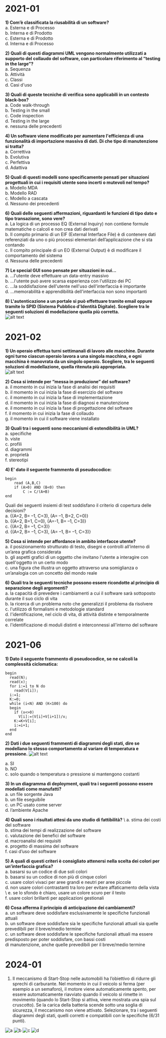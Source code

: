 # 2021-01
**1) Com’è classificata la riusabilità di un software?** \
a. Esterna e di Processo \
b. Interna e di Prodotto \
c. Esterna e di Prodotto \
d. Interna e di Processo 

**2) Quali di questi diagrammi UML vengono normalmente utilizzati a supporto del collaudo del software, con particolare 
riferimento al “testing in the large”?** \
a. Sequenza \
b. Attività \
c. Classi \
d. Casi d'uso 

**3) Quali di queste tecniche di verifica sono applicabili in un contesto black-box?** \
a. Code walk-through \
b. Testing in the small \
c. Code inspection \
d. Testing in the large \
e. nessuna delle precedenti 

**4) Un software viene modificato per aumentare l'efficienza di una funzionalità di importazione massiva di dati. Di che 
tipo di manutenzione si tratta?** \
a. Correttiva \
b. Evolutiva \
c. Perfettiva \
d. Adattiva 

**5) Quali di questi modelli sono specificamente pensati per situazioni progettuali in cui i requisiti utente sono incerti o 
mutevoli nel tempo?** \
a. Modello MDA \
b. Modello RAD \
c. Modello a cascata \
d. Nessuno dei precedenti 

**6) Quali delle seguenti affermazioni, riguardanti le funzioni di tipo dato e tipo transazione, sono vere?** \
a. La logica di un processo EQ (External Inquiry) non contiene formule matematiche o calcoli e non crea dati derivati \
b. Il compito primario di un EIF (External Interface File) è di contenere dati referenziati da uno o più processi elementari dell’applicazione che si sta contando \
c. Il compito principale di un EO (External Output) è di modificare il comportamento del sistema  \
d. Nessuna delle precedenti 

**7) Le special GUI sono pensate per situazioni in cui...** \
a. ...l'utente deve effettuare un data-entry massivo \
b. ...l'utente può avere scarsa esperienza con l'utilizzo dei PC \
c. ...la soddisfazione dell'utente nell'uso dell'interfaccia è importante \
d. ...memorabilità e apprendibilità dell'interfaccia non sono importanti

**8) L'autenticazione a un portale si può effettuare tramite email oppure tramite lo SPID (Sistema Pubblico d'Identità 
Digitale). Scegliere tra le seguenti soluzioni di modellazione quella più corretta.** \
![alt text](img/image.png)

# 2021-02
**1) Un operaio effettua turni settimanali di lavoro alle macchine. Durante ogni turno ciascun operaio lavora a una singola 
macchina, e ogni macchina è manovrata da un singolo operaio. Scegliere, tra le seguenti soluzioni di modellazione, quella 
ritenuta più appropriata.** \
![alt text](img/image-1.png)

**2) Cosa si intende per “messa in produzione” del software?** \
a. il momento in cui inizia la fase di analisi dei requisiti \
b. il momento in cui inizia la fase di esercizio del software \
c. il momento in cui inizia la fase di implementazione \
d. il momento in cui inizia la fase di diagnosi e manutenzione \
e. il momento in cui inizia la fase di progettazione del software \
f. il momento in cui inizia la fase di collaudo \
g. il momento in cui il software viene installato 

**3) Quali tra i seguenti sono meccanismi di estendibilità in UML?** \
a. specifiche \
b. viste \
c. profili \
d. diagrammi \
e. proprietà \
f. stereotipi 

**4) E' dato il seguente frammento di pseudocodice:**
``` 
begin 
    read (A,B,C)
    if (A>0) AND (B<0) then 
        C := C/(A+B) 
end 
```
Quali dei seguenti insiemi di test soddisfano il criterio di copertura delle decisioni? \
a. {(A=2, B= –1, C=3), (A= –1, B=2, C=0)} \
b. {(A=2, B=1, C=0), (A=-1, B= –1, C=3)} \
c. {(A=2, B= –1, C=3)} \
d. {(A=2, B= –1, C=3), (A= –1, B= –1, C=3)} 

**5) Cosa si intende per affordance in ambito interfacce utente?** \
a. il posizionamento strutturato di testo, disegni e controlli all’interno di un’area grafica considerata \
b. gli aspetti grafici di un oggetto che invitano l'utente a interagire con quell'oggetto in un certo modo \
c. una figura che illustra un oggetto attraverso una somiglianza o un’analogia con un concetto del mondo reale 

**6) Quali tra le seguenti tecniche possono essere ricondotte al principio di separazione degli argomenti?** \
a. la capacità di prevedere i cambiamenti a cui il software sarà sottoposto durante il suo ciclo di vita \
b. la ricerca di un problema noto che generalizzi il problema da risolvere \
c. l'utilizzo di formalismi e metodologie standard \
d. l'identificazione, nel ciclo di vita, di attività distinte e temporalmente correlate  \
e. l'identificazione di moduli distinti e interconnessi all'interno del software 

# 2021-06
**1) Dato il seguente frammento di pseudocodice, se ne calcoli la complessità ciclomatica:**
```
begin 
  read(N); 
  read(x); 
  for i:=1 to N do 
    read(V[i]); 
  i:=1; 
  K:=0; 
  while (i<N) AND (K<100) do 
  begin 
    if (x<>0) 
      V[i]:=(V[i]+V[i+1])/x; 
    K:=K+V[i]; 
    i:=i+1; 
  end 
end 
```
**2) Dati i due seguenti frammenti di diagrammi degli stati, dire se modellano lo stesso comportamento al variare di 
temperatura e pressione.**
![alt text](img/image-2.png) 

a. SI \
b. NO \
c. solo quando o temperatura o pressione si mantengono costanti 

**3) In un diagramma di deployment, quali tra i seguenti possono essere modellati come manufatti?** \
a. un file sorgente Java \
b. un file eseguibile \
c. un PC usato come server \
d. l’ambiente Apache 

**4) Quali sono i risultati attesi da uno studio di fattibilità?** \ 
a. stima dei costi del software \
b. stima dei tempi di realizzazione del software \
c. valutazione dei benefici del software \
d. macroanalisi dei requisiti \
e. progetto di massima del software \
f. casi d’uso del software 

**5) A quali di questi criteri è consigliato attenersi nella scelta dei colori per un’interfaccia grafica?** \
a. basarsi su un codice di due soli colori \
b. basarsi su un codice di non più di cinque colori \
c. usare colori vivaci per aree grandi e neutri per aree piccole \
d. non usare colori contrastanti tra loro per evitare affaticamento della vista \ 
e. se lo sfondo è chiaro, usare un colore scuro per il testo \
f. usare colori brillanti per applicazioni gestionali 

**6) Cosa afferma il principio di anticipazione dei cambiamenti?** \
a. un software deve soddisfare esclusivamente le specifiche funzionali attuali \
b. un software deve soddisfare sia le specifiche funzionali attuali sia quelle prevedibili per il breve/medio termine \
c. un software deve soddisfare le specifiche funzionali attuali ma essere predisposto per poter soddisfare, con bassi costi \
di manutenzione, anche quelle prevedibili per il breve/medio termine 

# 2024-01

1. Il meccanismo di Start-Stop nelle automobili ha l’obiettivo di ridurre gli sprechi di carburante. Nel momento in cui il
veicolo si ferma (per esempio a un semaforo), il motore viene automaticamente spento, per essere automaticamente
riavviato quando il veicolo si rimette in movimento (quando lo Start-Stop si attiva, viene mostrata una spia sul cruscotto).
Se la carica della batteria scende sotto una soglia di sicurezza, il meccanismo non viene attivato. Selezionare, tra i seguenti
diagrammi degli stati, quelli corretti e compatibili con le specifiche (6/31 punti).

![a](img/Lucio/2024-01/es1_a.png)
![b](img/Lucio/2024-01/es1_b.png)
![c](img/Lucio/2024-01/es1_c.png)
![d](img/Lucio/2024-01/es1_d.png)
